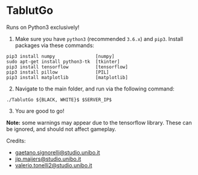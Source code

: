 # TablutGo
Runs on Python3 exclusively!

1. Make sure you have `python3` (recommended `3.6.x`) and `pip3`. Install packages via these commands:
```
pip3 install numpy               [numpy]
sudo apt-get install python3-tk  [tkinter]
pip3 install tensorflow          [tensorflow]
pip3 install pillow              [PIL]
pip3 install matplotlib          [matplotlib]
```
2. Navigate to the main folder, and run via the following command:
```
./TablutGo ${BLACK, WHITE}$ $SERVER_IP$
```
3. You are good to go!

**Note:** some warnings may appear due to the tensorflow library. These can be ignored, and should not affect gameplay.

Credits:
 * gaetano.signorelli@studio.unibo.it
 * jip.maijers@studio.unibo.it
 * valerio.tonelli2@studio.unibo.it
